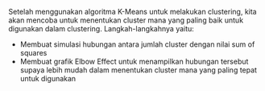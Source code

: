 Setelah menggunakan algoritma K-Means untuk melakukan clustering, kita akan mencoba untuk menentukan cluster mana yang paling baik untuk digunakan dalam clustering. Langkah-langkahnya yaitu:
- Membuat simulasi hubungan antara jumlah cluster dengan nilai sum of squares
- Membuat grafik Elbow Effect untuk menampilkan hubungan tersebut supaya lebih mudah dalam menentukan cluster mana yang paling tepat untuk digunakan
